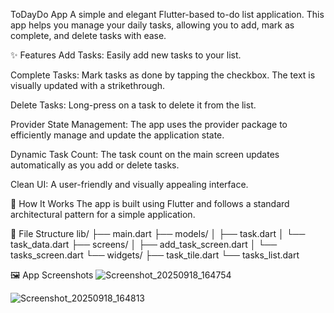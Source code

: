 ToDayDo App
A simple and elegant Flutter-based to-do list application. This app helps you manage your daily tasks, allowing you to add, mark as complete, and delete tasks with ease.

✨ Features
Add Tasks: Easily add new tasks to your list.

Complete Tasks: Mark tasks as done by tapping the checkbox. The text is visually updated with a strikethrough.

Delete Tasks: Long-press on a task to delete it from the list.

Provider State Management: The app uses the provider package to efficiently manage and update the application state.

Dynamic Task Count: The task count on the main screen updates automatically as you add or delete tasks.

Clean UI: A user-friendly and visually appealing interface.

🚀 How It Works
The app is built using Flutter and follows a standard architectural pattern for a simple application.

📂 File Structure
lib/
├── main.dart
├── models/
│   ├── task.dart
│   └── task_data.dart
├── screens/
│   ├── add_task_screen.dart
│   └── tasks_screen.dart
└── widgets/
    ├── task_tile.dart
    └── tasks_list.dart

🖼️ App Screenshots
![Screenshot_20250918_164754](https://github.com/user-attachments/assets/1803df0e-4dcf-4625-8a56-d0c9144a59f5)

![Screenshot_20250918_164813](https://github.com/user-attachments/assets/7e7f4437-a1e5-4403-b0d8-102e34e77c77)
